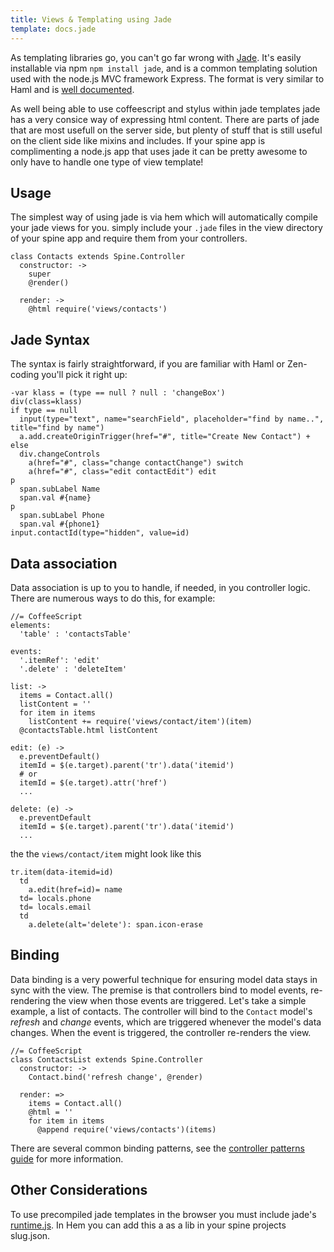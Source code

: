```yaml
---
title: Views & Templating using Jade
template: docs.jade
---
```


As templating libraries go, you can't go far wrong with [Jade](http://jade-lang.com/). It's easily installable via npm `npm install jade`, and is a common templating solution used with the node.js MVC framework Express. The format is very similar to Haml and is [well documented](https://github.com/visionmedia/jade#readme).

As well being able to use coffeescript and stylus within jade templates jade has a very consice way of expressing html content. There are parts of jade that are most usefull on the server side, but plenty of stuff that is still useful on the client side like mixins and includes. If your spine app is complimenting a node.js app that uses jade it can be pretty awesome to only have to handle one type of view template!

## Usage

The simplest way of using jade is via hem which will automatically compile your jade views for you. simply include your `.jade` files in the view directory of your spine app and require them from your controllers.

    class Contacts extends Spine.Controller
      constructor: ->
        super
        @render()

      render: ->
        @html require('views/contacts')

## Jade Syntax

The syntax is fairly straightforward, if you are familiar with Haml or Zen-coding you'll pick it right up:

    -var klass = (type == null ? null : 'changeBox')
    div(class=klass)
    if type == null
      input(type="text", name="searchField", placeholder="find by name..", title="find by name")
      a.add.createOriginTrigger(href="#", title="Create New Contact") +
    else
      div.changeControls
        a(href="#", class="change contactChange") switch
        a(href="#", class="edit contactEdit") edit
    p
      span.subLabel Name
      span.val #{name}
    p
      span.subLabel Phone
      span.val #{phone1}
    input.contactId(type="hidden", value=id)

## Data association

Data association is up to you to handle, if needed, in you controller logic. There are numerous ways to do this, for example:

    //= CoffeeScript
    elements:
      'table' : 'contactsTable'

    events:
      '.itemRef': 'edit'
      '.delete' : 'deleteItem'

    list: ->
      items = Contact.all()
      listContent = ''
      for item in items
        listContent += require('views/contact/item')(item)
      @contactsTable.html listContent

    edit: (e) ->
      e.preventDefault()
      itemId = $(e.target).parent('tr').data('itemid')
      # or
      itemId = $(e.target).attr('href')
      ...

    delete: (e) ->
      e.preventDefault
      itemId = $(e.target).parent('tr').data('itemid')
      ...

the the `views/contact/item` might look like this

    tr.item(data-itemid=id)
      td
        a.edit(href=id)= name
      td= locals.phone
      td= locals.email
      td
        a.delete(alt='delete'): span.icon-erase


## Binding

Data binding is a very powerful technique for ensuring model data stays in sync with the view. The premise is that controllers bind to model events, re-rendering the view when those events are triggered. Let's take a simple example, a list of contacts. The controller will bind to the `Contact` model's *refresh* and *change* events, which are triggered whenever the model's data changes. When the event is triggered, the controller re-renders the view.

    //= CoffeeScript
    class ContactsList extends Spine.Controller
      constructor: ->
        Contact.bind('refresh change', @render)

      render: =>
        items = Contact.all()
        @html = ''
        for item in items
          @append require('views/contacts')(items)


There are several common binding patterns, see the [controller patterns guide](controller_patterns.html) for more information.

## Other Considerations

To use precompiled jade templates in the browser you must include jade's [runtime.js](https://raw.github.com/visionmedia/jade/master/runtime.js). In Hem you can add this a as a lib in your spine projects slug.json.
